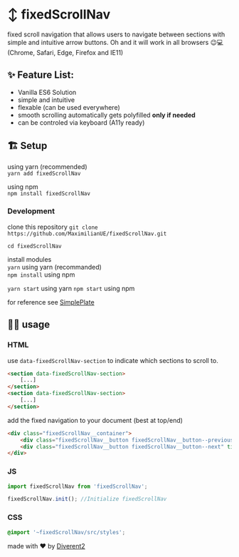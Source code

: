 # ↕️ fixedScrollNav
fixed scroll navigation that allows users to navigate between sections with simple and intuitive arrow buttons.
Oh and it will work in all browsers 😉💻
(Chrome, Safari, Edge, Firefox and IE11)


## ✨ Feature List:
* Vanilla ES6 Solution
* simple and intuitive
* flexable (can be used everywhere)
* smooth scrolling automatically gets polyfilled **only if needed**
* can be controled via keyboard (A11y ready)

## 🏗️ Setup

using yarn (recommended)  
`yarn add fixedScrollNav`

using npm  
`npm install fixedScrollNav`

### Development

clone this repository `git clone https://github.com/MaximilianUE/fixedScrollNav.git`

`cd fixedScrollNav`

install modules  
`yarn` using yarn (recommanded)  
`npm install` using npm

`yarn start` using yarn
`npm start` using npm

for reference see [SimplePlate](https://github.com/MaximilianUE/SimplePlate)

## 👩‍💻 usage

### HTML
use `data-fixedScrollNav-section` to indicate which sections to scroll to.

```html
<section data-fixedScrollNav-section>
	[...]
</section>
<section data-fixedScrollNav-section>
	[...]
</section>
```

add the fixed navigation to your document (best at top/end)
```html
<div class="fixedScrollNav__container">
	<div class="fixedScrollNav__button fixedScrollNav__button--previous" title="go to previous section"></div>
	<div class="fixedScrollNav__button fixedScrollNav__button--next" title="go to next section"></div>
</div>
```

### JS
```js
import fixedScrollNav from 'fixedScrollNav';

fixedScrollNav.init(); //Initialize fixedScrollNav
```

### CSS
```css
@import '~fixedScrollNav/src/styles';
```


made with ♥️ by [Diverent2](https://twitter.com/diverent2)
